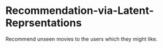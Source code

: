 # Recommendation-via-Latent-Reprsentations
 Recommend unseen movies to the users which they might like.
